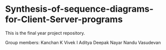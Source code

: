 # Synthesis-of-sequence-diagrams-for-Client-Server-programs

This is the final year project repository.


Group members:
Kanchan K 
Vivek I
Aditya Deepak Nayar
Nandu Vasudevan
